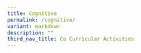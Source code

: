 ```yaml
---
title: Cognitive
permalink: /cognitive/
variant: markdown
description: ""
third_nav_title: Co Curricular Activities
---
```

<p></p>